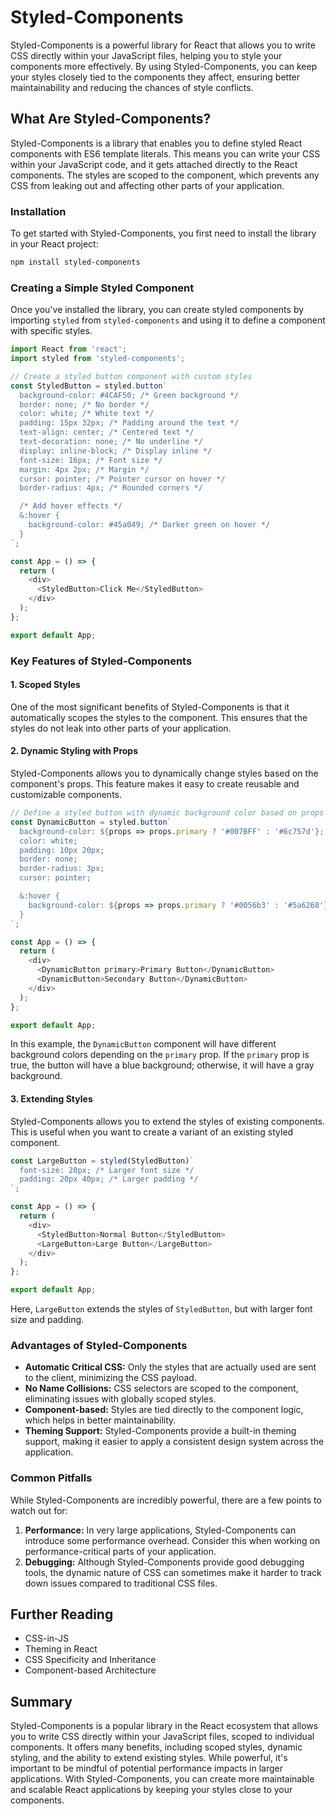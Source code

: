 # Styled-Components

Styled-Components is a powerful library for React that allows you to write CSS directly within your JavaScript files, helping you to style your components more effectively. By using Styled-Components, you can keep your styles closely tied to the components they affect, ensuring better maintainability and reducing the chances of style conflicts.

## What Are Styled-Components?

Styled-Components is a library that enables you to define styled React components with ES6 template literals. This means you can write your CSS within your JavaScript code, and it gets attached directly to the React components. The styles are scoped to the component, which prevents any CSS from leaking out and affecting other parts of your application.

### Installation

To get started with Styled-Components, you first need to install the library in your React project:

```bash
npm install styled-components
```

### Creating a Simple Styled Component

Once you've installed the library, you can create styled components by importing `styled` from `styled-components` and using it to define a component with specific styles.

```javascript
import React from 'react';
import styled from 'styled-components';

// Create a styled button component with custom styles
const StyledButton = styled.button`
  background-color: #4CAF50; /* Green background */
  border: none; /* No border */
  color: white; /* White text */
  padding: 15px 32px; /* Padding around the text */
  text-align: center; /* Centered text */
  text-decoration: none; /* No underline */
  display: inline-block; /* Display inline */
  font-size: 16px; /* Font size */
  margin: 4px 2px; /* Margin */
  cursor: pointer; /* Pointer cursor on hover */
  border-radius: 4px; /* Rounded corners */

  /* Add hover effects */
  &:hover {
    background-color: #45a049; /* Darker green on hover */
  }
`;

const App = () => {
  return (
    <div>
      <StyledButton>Click Me</StyledButton>
    </div>
  );
};

export default App;
```

### Key Features of Styled-Components

#### 1. **Scoped Styles**

One of the most significant benefits of Styled-Components is that it automatically scopes the styles to the component. This ensures that the styles do not leak into other parts of your application.

#### 2. **Dynamic Styling with Props**

Styled-Components allows you to dynamically change styles based on the component's props. This feature makes it easy to create reusable and customizable components.

```javascript
// Define a styled button with dynamic background color based on props
const DynamicButton = styled.button`
  background-color: ${props => props.primary ? '#007BFF' : '#6c757d'};
  color: white;
  padding: 10px 20px;
  border: none;
  border-radius: 3px;
  cursor: pointer;

  &:hover {
    background-color: ${props => props.primary ? '#0056b3' : '#5a6268'};
  }
`;

const App = () => {
  return (
    <div>
      <DynamicButton primary>Primary Button</DynamicButton>
      <DynamicButton>Secondary Button</DynamicButton>
    </div>
  );
};

export default App;
```

In this example, the `DynamicButton` component will have different background colors depending on the `primary` prop. If the `primary` prop is true, the button will have a blue background; otherwise, it will have a gray background.

#### 3. **Extending Styles**

Styled-Components allows you to extend the styles of existing components. This is useful when you want to create a variant of an existing styled component.

```javascript
const LargeButton = styled(StyledButton)`
  font-size: 20px; /* Larger font size */
  padding: 20px 40px; /* Larger padding */
`;

const App = () => {
  return (
    <div>
      <StyledButton>Normal Button</StyledButton>
      <LargeButton>Large Button</LargeButton>
    </div>
  );
};

export default App;
```

Here, `LargeButton` extends the styles of `StyledButton`, but with larger font size and padding.

### Advantages of Styled-Components

- **Automatic Critical CSS:** Only the styles that are actually used are sent to the client, minimizing the CSS payload.
- **No Name Collisions:** CSS selectors are scoped to the component, eliminating issues with globally scoped styles.
- **Component-based:** Styles are tied directly to the component logic, which helps in better maintainability.
- **Theming Support:** Styled-Components provide a built-in theming support, making it easier to apply a consistent design system across the application.

### Common Pitfalls

While Styled-Components are incredibly powerful, there are a few points to watch out for:

1. **Performance:** In very large applications, Styled-Components can introduce some performance overhead. Consider this when working on performance-critical parts of your application.
2. **Debugging:** Although Styled-Components provide good debugging tools, the dynamic nature of CSS can sometimes make it harder to track down issues compared to traditional CSS files.

## Further Reading

- CSS-in-JS
- Theming in React
- CSS Specificity and Inheritance
- Component-based Architecture

## Summary

Styled-Components is a popular library in the React ecosystem that allows you to write CSS directly within your JavaScript files, scoped to individual components. It offers many benefits, including scoped styles, dynamic styling, and the ability to extend existing styles. While powerful, it's important to be mindful of potential performance impacts in larger applications. With Styled-Components, you can create more maintainable and scalable React applications by keeping your styles close to your components.